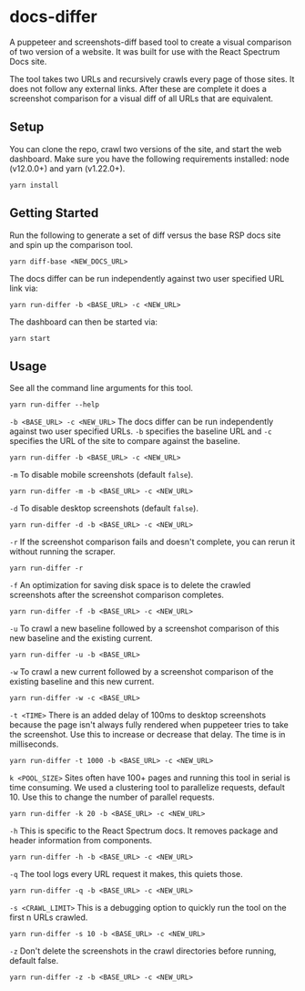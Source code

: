 # docs-differ

A puppeteer and screenshots-diff based tool to create a visual comparison of two version of a website. It was built for use with the React Spectrum Docs site.

The tool takes two URLs and recursively crawls every page of those sites. It does not follow any external links. After these are complete it does a screenshot comparison for a visual diff of all URLs that are equivalent.

## Setup

You can clone the repo, crawl two versions of the site, and start the web dashboard. Make sure you have the following requirements installed: node (v12.0.0+) and yarn (v1.22.0+).

```
yarn install
```

## Getting Started
Run the following to generate a set of diff versus the base RSP docs site and spin up the comparison tool.

```
yarn diff-base <NEW_DOCS_URL>
```

The docs differ can be run independently against two user specified URL link via:

```
yarn run-differ -b <BASE_URL> -c <NEW_URL>
```

The dashboard can then be started via:

```
yarn start
```

## Usage

See all the command line arguments for this tool.
```
yarn run-differ --help
```

`-b <BASE_URL> -c <NEW_URL>` The docs differ can be run independently against two user specified URLs. `-b` specifies the baseline URL and `-c` specifies the URL of the site to compare against the baseline.
```
yarn run-differ -b <BASE_URL> -c <NEW_URL>
```

`-m` To disable mobile screenshots (default `false`).
```
yarn run-differ -m -b <BASE_URL> -c <NEW_URL>
```

`-d` To disable desktop screenshots (default `false`).
```
yarn run-differ -d -b <BASE_URL> -c <NEW_URL>
```

`-r` If the screenshot comparison fails and doesn't complete, you can rerun it without running the scraper.
```
yarn run-differ -r
```

`-f` An optimization for saving disk space is to delete the crawled screenshots after the screenshot comparison completes.
```
yarn run-differ -f -b <BASE_URL> -c <NEW_URL>
```

`-u` To crawl a new baseline followed by a screenshot comparison of this new baseline and the existing current.
```
yarn run-differ -u -b <BASE_URL>
```

`-w` To crawl a new current followed by a screenshot comparison of the existing baseline and this new current.
```
yarn run-differ -w -c <BASE_URL>
```

`-t <TIME>` There is an added delay of 100ms to desktop screenshots because the page isn't always fully rendered when puppeteer tries to take the screenshot. Use this to increase or decrease that delay. The time is in milliseconds.
```
yarn run-differ -t 1000 -b <BASE_URL> -c <NEW_URL>
```

`k <POOL_SIZE>` Sites often have 100+ pages and running this tool in serial is time consuming. We used a clustering tool to parallelize requests, default 10. Use this to change the number of parallel requests.
```
yarn run-differ -k 20 -b <BASE_URL> -c <NEW_URL>
```

`-h` This is specific to the React Spectrum docs. It removes package and header information from components.
```
yarn run-differ -h -b <BASE_URL> -c <NEW_URL>
```

`-q` The tool logs every URL request it makes, this quiets those.
```
yarn run-differ -q -b <BASE_URL> -c <NEW_URL>
```

`-s <CRAWL_LIMIT>` This is a debugging option to quickly run the tool on the first n URLs crawled.
```
yarn run-differ -s 10 -b <BASE_URL> -c <NEW_URL>
```

`-z` Don't delete the screenshots in the crawl directories before running, default false.
```
yarn run-differ -z -b <BASE_URL> -c <NEW_URL>
```
